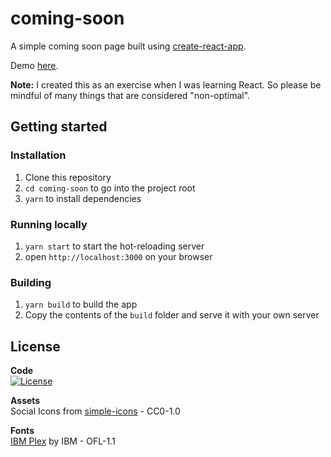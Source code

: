 # coming-soon

A simple coming soon page built using [create-react-app](https://github.com/facebook/create-react-app).

Demo [here](https://arkn98.github.io/coming-soon/).

**Note:** I created this as an exercise when I was learning React. So please be mindful of many things that are considered "non-optimal".

## Getting started

### Installation

1. Clone this repository
2. `cd coming-soon` to go into the project root
3. `yarn` to install dependencies

### Running locally

1. `yarn start` to start the hot-reloading server
2. open `http://localhost:3000` on your browser

### Building

1. `yarn build` to build the app
2. Copy the contents of the `build` folder and serve it with your own server

## License

**Code**<br>
[![License](https://img.shields.io/github/license/arkn98/coming-soon?label=License)](LICENSE)

**Assets**<br>
Social Icons from [simple-icons](https://github.com/simple-icons/simple-icons) - CC0-1.0

**Fonts**<br>
[IBM Plex](https://github.com/IBM/plex) by IBM - OFL-1.1